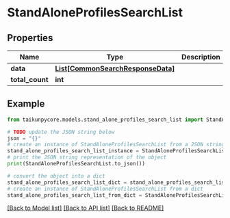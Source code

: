 # StandAloneProfilesSearchList


## Properties

Name | Type | Description | Notes
------------ | ------------- | ------------- | -------------
**data** | [**List[CommonSearchResponseData]**](CommonSearchResponseData.md) |  | [optional] 
**total_count** | **int** |  | [optional] 

## Example

```python
from taikunpycore.models.stand_alone_profiles_search_list import StandAloneProfilesSearchList

# TODO update the JSON string below
json = "{}"
# create an instance of StandAloneProfilesSearchList from a JSON string
stand_alone_profiles_search_list_instance = StandAloneProfilesSearchList.from_json(json)
# print the JSON string representation of the object
print(StandAloneProfilesSearchList.to_json())

# convert the object into a dict
stand_alone_profiles_search_list_dict = stand_alone_profiles_search_list_instance.to_dict()
# create an instance of StandAloneProfilesSearchList from a dict
stand_alone_profiles_search_list_from_dict = StandAloneProfilesSearchList.from_dict(stand_alone_profiles_search_list_dict)
```
[[Back to Model list]](../README.md#documentation-for-models) [[Back to API list]](../README.md#documentation-for-api-endpoints) [[Back to README]](../README.md)


